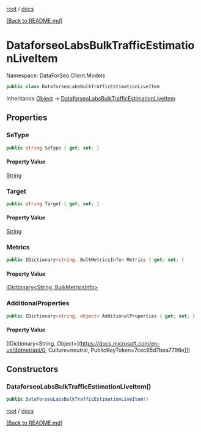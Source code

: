 [root](./../ "root") / [docs](./ "docs")

[[Back to README.md]](./../README.md "[Back to README.md]")

# DataforseoLabsBulkTrafficEstimationLiveItem

Namespace: DataForSeo.Client.Models

```csharp
public class DataforseoLabsBulkTrafficEstimationLiveItem
```

Inheritance [Object](https://docs.microsoft.com/en-us/dotnet/api/Object) → [DataforseoLabsBulkTrafficEstimationLiveItem](./DataforseoLabsBulkTrafficEstimationLiveItem.md)

## Properties

### **SeType**

```csharp
public string SeType { get; set; }
```

#### Property Value

[String](https://docs.microsoft.com/en-us/dotnet/api/String)<br>

### **Target**

```csharp
public string Target { get; set; }
```

#### Property Value

[String](https://docs.microsoft.com/en-us/dotnet/api/String)<br>

### **Metrics**

```csharp
public IDictionary<string, BulkMetricsInfo> Metrics { get; set; }
```

#### Property Value

[IDictionary&lt;String, BulkMetricsInfo&gt;](./BulkMetricsInfo.md)<br>

### **AdditionalProperties**

```csharp
public IDictionary<string, object> AdditionalProperties { get; set; }
```

#### Property Value

[IDictionary&lt;String, Object&gt;](https://docs.microsoft.com/en-us/dotnet/api/0, Culture=neutral, PublicKeyToken=7cec85d7bea7798e]])<br>

## Constructors

### **DataforseoLabsBulkTrafficEstimationLiveItem()**

```csharp
public DataforseoLabsBulkTrafficEstimationLiveItem()
```

[root](./../ "root") / [docs](./ "docs")

[[Back to README.md]](./../README.md "[Back to README.md]")